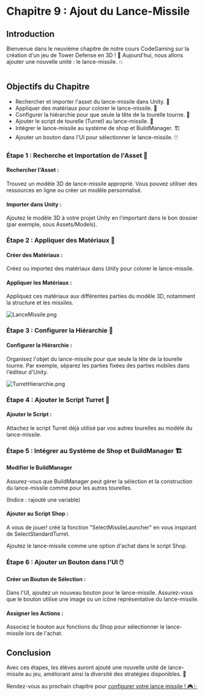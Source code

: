 # Chapitre 9 : Ajout du Lance-Missile

## Introduction

Bienvenue dans le neuvième chapitre de notre cours CodeGaming sur la création d'un jeu de Tower Defense en 3D ! 🚀 Aujourd'hui, nous allons ajouter une nouvelle unité : le lance-missile. 💥

![]()

## Objectifs du Chapitre

- Rechercher et importer l'asset du lance-missile dans Unity. 🎨
- Appliquer des matériaux pour colorer le lance-missile. 🌈
- Configurer la hiérarchie pour que seule la tête de la tourelle tourne. 🔄
- Ajouter le script de tourelle (Turret) au lance-missile. 📜
- Intégrer le lance-missile au système de shop et BuildManager. 🏗️
- Ajouter un bouton dans l'UI pour sélectionner le lance-missile. 🖱️

### Étape 1 : Recherche et Importation de l'Asset 🎨
#### Rechercher l'Asset :
Trouvez un modèle 3D de lance-missile approprié. Vous pouvez utiliser des ressources en ligne ou créer un modèle personnalisé.

#### Importer dans Unity :
Ajoutez le modèle 3D à votre projet Unity en l'important dans le bon dossier (par exemple, sous Assets/Models).

### Étape 2 : Appliquer des Matériaux 🌈
#### Créer des Matériaux :
Créez ou importez des matériaux dans Unity pour colorer le lance-missile.

#### Appliquer les Matériaux :
Appliquez ces matériaux aux différentes parties du modèle 3D, notamment la structure et les missiles.

![LanceMissile.png](Images/LanceMissile.png)

### Étape 3 : Configurer la Hiérarchie 🔄
#### Configurer la Hiérarchie :
Organisez l'objet du lance-missile pour que seule la tête de la tourelle tourne. Par exemple, séparez les parties fixées des parties mobiles dans l'éditeur d'Unity.

![TurretHierarchie.png](Images/TurretHierarchie.png)

### Étape 4 : Ajouter le Script Turret 📜
#### Ajouter le Script :
Attachez le script Turret déjà utilisé par vos autres tourelles au modèle du lance-missile.

### Étape 5 : Intégrer au Système de Shop et BuildManager 🏗️
#### Modifier le BuildManager
   
Assurez-vous que BuildManager peut gérer la sélection et la construction du lance-missile comme pour les autres tourelles.

(Indice : rajouté une variable)
#### Ajouter au Script Shop :

A vous de jouer! 
créé la fonction "SelectMissileLauncher" en vous inspirant de SelectStandardTurret.

Ajoutez le lance-missile comme une option d'achat dans le script Shop.

### Étape 6 : Ajouter un Bouton dans l'UI 🖱️
#### Créer un Bouton de Sélection :
   
Dans l'UI, ajoutez un nouveau bouton pour le lance-missile. Assurez-vous que le bouton utilise une image ou un icône représentative du lance-missile.

#### Assigner les Actions :
   
Associez le bouton aux fonctions du Shop pour sélectionner le lance-missile lors de l'achat.

## Conclusion
Avec ces étapes, les élèves auront ajouté une nouvelle unité de lance-missile au jeu, améliorant ainsi la diversité des stratégies disponibles. 🚀

Rendez-vous au prochain chapitre pour [configurer votre lance missile ! 🎮✨](https://github.com/g404-code-gaming/TowerDefence/blob/main/Création-Du-Jeu/10.Configuration%20du%20lance-missiles.md)
